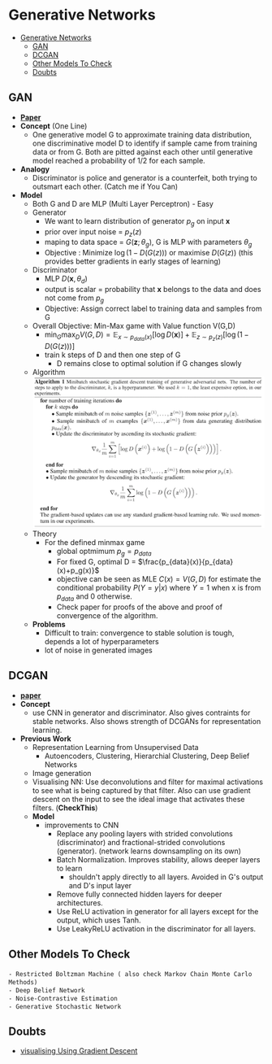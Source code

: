 
# Generative Networks
<!-- TOC -->

- [Generative Networks](#generative-networks)
    - [GAN](#gan)
    - [DCGAN](#dcgan)
    - [Other Models To Check](#other-models-to-check)
    - [Doubts](#doubts)

<!-- /TOC -->

## GAN
* **[Paper](https://arxiv.org/pdf/1406.2661.pdf)**
* **Concept** (One Line)
    * One generative model G to approximate training data distribution, one discriminative model D to identify if sample came from training data or from G. Both are pitted against each other until generative model reached a probability of 1/2 for each sample.
* **Analogy**
	* Discriminator is police and generator is a counterfeit, both trying to outsmart each other. (Catch me if You Can)
* **Model**
	* Both G and D are MLP (Multi Layer Perceptron) - Easy
    * Generator
        * We want to learn distribution of generator $p_g$ on input **x**
        * prior over input noise = $p_z(z)$
        * maping to data space = $G(\bm{z};\theta_g)$, G is MLP with parameters $\theta_g$
        * Objective : Minimize $\log(1-D(G(z)))$ or maximise $D(G(z))$ (this provides better gradients in early stages of learning)
    * Discriminator
        * MLP $D(\bm{x},\theta_d)$
        * output is scalar = probability that $\bm{x}$ belongs to the data and does not come from $p_g$
        * Objective: Assign correct label to training data and samples from G
    * Overall Objective: Min-Max game with Value function V(G,D)
        * $\min_G \max_D V(G,D)=\mathbb{E}_{x\sim p_{data}(x)}[\log D(\bm{x})]+\mathbb{E}_{z\sim p_z(z)}[\log(1-D(G(z)))]$
        * train k steps of D and then one step of G
            * D remains close to optimal solution if G changes slowly
    * Algorithm ![](images/GAN_algo.png)
    * Theory
        * For the defined minmax game
            * global optmimum $p_g=p_{data}$
            * For fixed G, optimal D = $\frac{p_{data}(x)}{p_{data}(x)+p_g(x)}$
            * objective can be seen as MLE $C(x)=V(G,D)$ for estimate the conditional probability $P(Y=y|x)$ where $Y=1$ when x is from $p_{data}$ and $0$ otherwise.
            * Check paper for proofs of the above and proof of convergence of the algorithm.
    * **Problems**
        * Difficult to train: convergence to stable solution is tough, depends a lot of hyperparameters
        * lot of noise in generated images

## DCGAN
* **[paper](https://arxiv.org/pdf/1511.06434.pdf)**
* **Concept**
    * use CNN in generator and discriminator. Also gives contraints for stable networks. Also shows strength of DCGANs for representation learning.
* **Previous Work**
    * Representation Learning from Unsupervised Data
        * Autoencoders, Clustering, Hierarchial Clustering, Deep Belief Networks
    * Image generation
    * Visualising NN: Use deconvolutions and filter for maximal activations to see what is being captured by that filter. Also can use gradient descent on the input to see the ideal image that activates these filters. (<b id="check1">CheckThis</b>)
    * **Model**
        * improvements to CNN
            * Replace any pooling layers with strided convolutions (discriminator) and fractional-strided convolutions (generator). (network learns downsampling on its own)
            * Batch Normalization. Improves stability, allows deeper layers to learn
                * shouldn't apply directly to all layers. Avoided in G's output and D's input layer
            * Remove fully connected hidden layers for deeper architectures.
            * Use ReLU activation in generator for all layers except for the output, which uses Tanh.
            * Use LeakyReLU activation in the discriminator for all layers.


## Other Models To Check
	- Restricted Boltzman Machine ( also check Markov Chain Monte Carlo Methods)
	- Deep Belief Network
	- Noise-Contrastive Estimation
	- Generative Stochastic Network

## Doubts
- [visualising Using Gradient Descent](#check1)